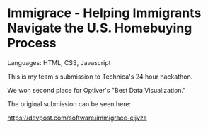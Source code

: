 # Immigrace - Helping Immigrants Navigate the U.S. Homebuying Process

Languages: HTML, CSS, Javascript

This is my team's submission to Technica's 24 hour hackathon. 

We won second place for Optiver's "Best Data Visualization."

The original submission can be seen here:

https://devpost.com/software/immigrace-eijvza
